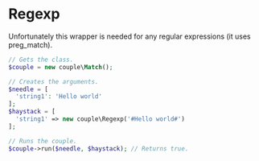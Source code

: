 # Regexp
Unfortunately this wrapper is needed for any regular expressions (it uses preg_match).

```php
// Gets the class.
$couple = new couple\Match();

// Creates the arguments.
$needle = [
  'string1': 'Hello world'
];
$haystack = [
  'string1' => new couple\Regexp('#Hello world#')
];

// Runs the couple.
$couple->run($needle, $haystack); // Returns true.
```
